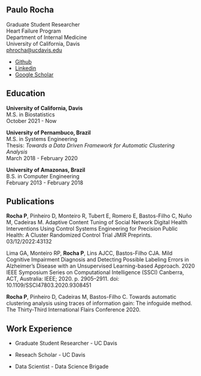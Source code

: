 ## Paulo Rocha

Graduate Student Researcher<br />
Heart Failure Program<br />
Department of Internal Medicine <br />
University of California, Davis<br />
phrocha@ucdavis.edu

- [Github](https://github.com/PauloHARocha)
- [Linkedin](https://linkedin.com/in/rocha-paulo)
- [Google Scholar](https://scholar.google.com/citations?user=bdDA6t0AAAAJ&hl)


## Education

**University of California, Davis**<br />
M.S. in Biostatistics<br />
October 2021 - Now

**University of Pernambuco, Brazil**<br />
M.S. in Systems Engineering<br />
Thesis: *Towards a Data Driven Framework for Automatic Clustering Analysis*<br />
March 2018 - February 2020

**University of Amazonas, Brazil**<br />
B.S. in Computer Engineering<br />
February 2013 - February 2018

## Publications

**Rocha P**, Pinheiro D, Monteiro R, Tubert E, Romero E, Bastos-Filho C, Nuño M, Cadeiras M. Adaptive Content Tuning of Social Network Digital Health Interventions Using Control Systems Engineering for Precision Public Health: A Cluster Randomized Control Trial JMIR Preprints. 03/12/2022:43132

Lima GA, Monteiro RP, **Rocha P**, Lins AJCC, Bastos-Filho CJA. Mild Cognitive Impairment Diagnosis and Detecting Possible Labeling Errors in Alzheimer’s Disease with an Unsupervised Learning-based Approach. 2020 IEEE Symposium Series on Computational Intelligence (SSCI) Canberra, ACT, Australia: IEEE; 2020. p. 2905–2911. doi: 10.1109/SSCI47803.2020.9308451

**Rocha P**, Pinheiro D, Cadeiras M, Bastos-Filho C. Towards automatic clustering analysis using traces of information gain: The infoguide method. The Thirty-Third International Flairs Conference 2020. 

## Work Experience

- Graduate Student Researcher - UC Davis

- Reseach Scholar - UC Davis

- Data Scientist - Data Science Brigade
